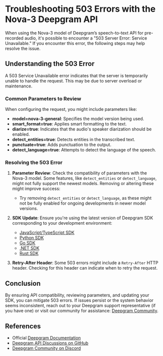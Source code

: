 # Troubleshooting 503 Errors with the Nova-3 Deepgram API

When using the Nova-3 model of Deepgram’s speech-to-text API for pre-recorded audio, it's possible to encounter a "503 Server Error: Service Unavailable." If you encounter this error, the following steps may help resolve the issue.

## Understanding the 503 Error
A 503 Service Unavailable error indicates that the server is temporarily unable to handle the request. This may be due to server overload or maintenance.

### Common Parameters to Review

When configuring the request, you might include parameters like:
- **model=nova-3-general**: Specifies the model version being used.
- **smart_format=true**: Applies smart formatting to the text.
- **diarize=true**: Indicates that the audio's speaker diarization should be enabled.
- **detect_entities=true**: Detects entities in the transcribed text.
- **punctuate=true**: Adds punctuation to the output.
- **detect_language=true**: Attempts to detect the language of the speech.

### Resolving the 503 Error
1. **Parameter Review**: Check the compatibility of parameters with the Nova-3 model. Some features, like `detect_entities` or `detect_language`, might not fully support the newest models. Removing or altering these might improve success:
   - Try removing `detect_entities` or `detect_language`, as these might not be fully enabled for ongoing developments in newer model versions.
   
2. **SDK Update**: Ensure you're using the latest version of Deepgram SDK corresponding to your development environment:
   - [JavaScript/TypeScript SDK](https://github.com/deepgram/deepgram-js-sdk)
   - [Python SDK](https://github.com/deepgram/deepgram-python-sdk)
   - [Go SDK](https://github.com/deepgram/deepgram-go-sdk)
   - [.NET SDK](https://github.com/deepgram/deepgram-dotnet-sdk)
   - [Rust SDK](https://github.com/deepgram/deepgram-rust-sdk)

3. **Retry-After Header**: Some 503 errors might include a `Retry-After` HTTP header. Checking for this header can indicate when to retry the request.

## Conclusion
By ensuring API compatibility, reviewing parameters, and updating your SDK, you can mitigate 503 errors. If issues persist or the system behavior seems inconsistent, reach out to your Deepgram support representative (if you have one) or visit our community for assistance: [Deepgram Community](https://discord.gg/deepgram).

## References
- Official [Deepgram Documentation](https://developers.deepgram.com/docs)
- [Deepgram API Discussions on GitHub](https://github.com/orgs/deepgram/discussions)
- [Deepgram Community on Discord](https://discord.gg/deepgram)